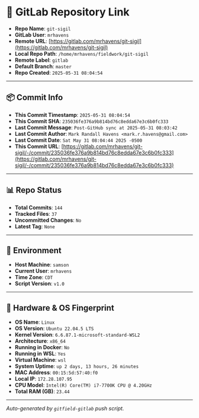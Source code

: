 # 🔗 GitLab Repository Link

- **Repo Name**: `git-sigil`
- **GitLab User**: `mrhavens`
- **Remote URL**: [https://gitlab.com/mrhavens/git-sigil](https://gitlab.com/mrhavens/git-sigil)
- **Local Repo Path**: `/home/mrhavens/fieldwork/git-sigil`
- **Remote Label**: `gitlab`
- **Default Branch**: `master`
- **Repo Created**: `2025-05-31 08:04:54`

---

## 📦 Commit Info

- **This Commit Timestamp**: `2025-05-31 08:04:54`
- **This Commit SHA**: `235036fe376a9b814bd76c8edda67e3c6b0fc333`
- **Last Commit Message**: `Post-GitHub sync at 2025-05-31 08:03:42`
- **Last Commit Author**: `Mark Randall Havens <mark.r.havens@gmail.com>`
- **Last Commit Date**: `Sat May 31 08:04:44 2025 -0500`
- **This Commit URL**: [https://gitlab.com/mrhavens/git-sigil/-/commit/235036fe376a9b814bd76c8edda67e3c6b0fc333](https://gitlab.com/mrhavens/git-sigil/-/commit/235036fe376a9b814bd76c8edda67e3c6b0fc333)

---

## 📊 Repo Status

- **Total Commits**: `144`
- **Tracked Files**: `37`
- **Uncommitted Changes**: `No`
- **Latest Tag**: `None`

---

## 🧽 Environment

- **Host Machine**: `samson`
- **Current User**: `mrhavens`
- **Time Zone**: `CDT`
- **Script Version**: `v1.0`

---

## 🧬 Hardware & OS Fingerprint

- **OS Name**: `Linux`
- **OS Version**: `Ubuntu 22.04.5 LTS`
- **Kernel Version**: `6.6.87.1-microsoft-standard-WSL2`
- **Architecture**: `x86_64`
- **Running in Docker**: `No`
- **Running in WSL**: `Yes`
- **Virtual Machine**: `wsl`
- **System Uptime**: `up 2 days, 13 hours, 26 minutes`
- **MAC Address**: `00:15:5d:57:40:f0`
- **Local IP**: `172.28.107.95`
- **CPU Model**: `Intel(R) Core(TM) i7-7700K CPU @ 4.20GHz`
- **Total RAM (GB)**: `23.44`

---

_Auto-generated by `gitfield-gitlab` push script._
